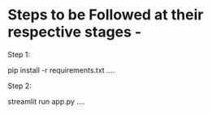 # Steps to be Followed at their respective stages -

Step 1:

pip install -r requirements.txt
....

Step 2:

streamlit run app.py
....
